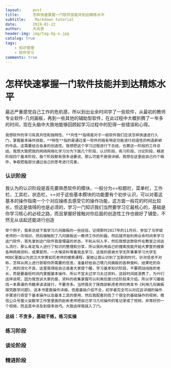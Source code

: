 ```yaml
---
layout:     post
title:      怎样快速掌握一门软件技能并到达精炼水平
subtitle:    Markdown tutorial
date:       2019-01-22
author:     大兵哥
header-img: img/tag-bg-o.jpg
catalog: true
tags:
    - 知识管理
    - 软件学习
comments: true
---
```


# 怎样快速掌握一门软件技能并到达精炼水平

​	最近严重感觉自己工作的危机感，所以划出业余时间学了一些软件，从最初的教师专业软件-几何画板，再到一些其他的辅助型软件，在此过程中大概折腾了一年多的时间，现在头脑中大致地能够回顾起学习过程中的犯得一些错误和心得。

 	我想软件的学习有其共性和独特性，**共性**指得是对于一般软件我们应该怎样快速进行入门，掌握基本操作技能，**特性**指的是通过某一软件的独有特定功能进行创造性的构造新颖的作品，这需要结合自身的创造性。我想把这个学习过程进行下总结，也算这一阶段的工作总结。我想大致把我的网络网络化学习分为下面几个阶段，认识阶段，练习阶段，讨论阶段，精进阶段四个基本阶段，每个阶段都有很多话要说，那么可能不是很详细，我想在这里给自己约个稿件，争取把每部分通过自己的思考进行完善。

### 认识阶段

我认为的认识阶段是首先要熟悉软件的模块，一般分为==标题栏，菜单栏，工作栏，工具栏，状态栏，==对于这些基本模块的功能要有个初步认识，可以对着这基本的操作指南一个个对应操练去感受它的操作功能，这方面一般花的时间比较长，但这是值得的也是必须的，学习一门知识我们当然要学习它最核心的，基础是你学习核心的必经之路，而且掌握好接触对你后面的创造性工作也做好了铺垫，不然无从谈起还能进行创造

 	举个例子，我来总结下我学习几何画板的一些经验，记得那时2017年的11月份，参加了马学斌老师的一次培训，然后接触到了几何画板这一教师工作的利器，然后就开始利用业余时间来学习这门软件，首先拿到这门软件我是懵逼的状态，不知从何入手，然后我想这款软件在教室之间这么流行，那么肯定有人进行了知识的整理和分享，所以我利用自己的搜索技能开始大箩筐的搜索各种网络资料，成果斐然，一大堆资料等着我去学习，这我的感谢大学无所事事学习大学生MOOC里面以为武汉大学黄如花老师的搜索课程，是她让我认识到了互联网时代，针对信息不对称，怎样从网上进行获取你所需要的信息。准备好给自己喂几何画板的各种食料，结果吃的杂了，闹的消化不良，这里我得给自己或者大家提个醒，学习基本知识阶段，不要把战线拖的老长，而是要最短时间内掌握基本操作，所以不宜太过学习太过资料，这段时间就浪费了，为什们这样说呢，因为我告诉大家的是，资料的收集掌握可以利用后面讨论阶段来介绍。所以学习基础找一本靠谱的书籍来读读就行，不要贪多。当然我买了陕西邵新虎老师的两本书《利用几何画板探究数学问题》，这本书里面操作详细，但是基础介绍不全，初学者完全可以对应这详细的操作步骤进行感受下基本操作以及基本工具的使用，然后我配套的找了个很全的基础操作的视频，微信公众号萤火虫数学工作室里面的赵彬老师把自己学习几何操作的笔记录成了视频，非常好的一个视频，而且其中涉及到很多技巧。大致这样我就入了门。

**总结：不贪多，基础干练，练习实操**

### 练习阶段

### 谈论阶段

### 精进阶段